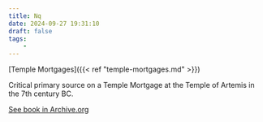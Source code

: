 ```yaml
---
title: Nq 
date: 2024-09-27 19:31:10
draft: false
tags:
    - 
---
```


[Temple Mortgages]({{< ref "temple-mortgages.md" >}})

Critical primary source on a Temple Mortgage at the Temple of Artemis in the 7th century BC.

[See book in Archive.org](https://archive.org/details/pt1sardispublica07ameruoft/page/n11/mode/2up)


